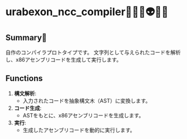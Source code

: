 # urabexon_ncc_compiler🧑‍💻👾👽🌙🌟

## Summary🌌
自作のコンパイラプロトタイプです。
文字列として与えられたコードを解析し、x86アセンブリコードを生成して実行します。


## Functions
1. **構文解析**:
   - 入力されたコードを抽象構文木（AST）に変換します。
2. **コード生成**:
   - ASTをもとに、x86アセンブリコードを生成します。
3. **実行**:
   - 生成したアセンブリコードを動的に実行します。